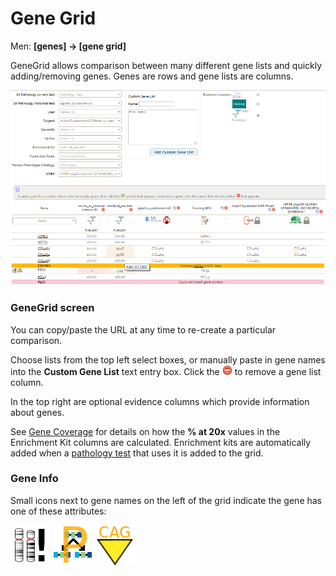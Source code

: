 # Gene Grid

Men: **[genes] -> [gene grid]**

GeneGrid allows comparison between many different gene lists and quickly adding/removing genes. Genes are rows and gene lists are columns.

![](images/genegrid.png)

### GeneGrid screen

You can copy/paste the URL at any time to re-create a particular comparison.

Choose lists from the top left select boxes, or manually paste in gene names into the **Custom Gene List** text entry box. Click the ![red delete button](../images/icons/delete-icon.png) to remove a gene list column.

In the top right are optional evidence columns which provide information about genes.

See [Gene Coverage](gene_coverage.md) for details on how the **% at 20x** values in the Enrichment Kit columns are calculated. Enrichment kits are automatically added when a [pathology test](../pathtests/pathtests.md) that uses it is added to the grid.

### Gene Info

Small icons next to gene names on the left of the grid indicate the gene has one of these attributes:

![Alternative Haplotype](images/gene_info/alt_haplotype.png)
![Pseudogenes](images/gene_info/pseudogene.png)
![Triplet repeat disorders](images/gene_info/triplet_repeat.png)

